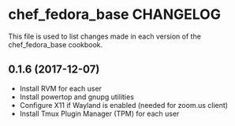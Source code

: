 # chef_fedora_base CHANGELOG

This file is used to list changes made in each version of the chef_fedora_base cookbook.

## 0.1.6 (2017-12-07)

- Install RVM for each user
- Install powertop and gnupg utilities
- Configure X11 if Wayland is enabled (needed for zoom.us client)
- Install Tmux Plugin Manager (TPM) for each user
